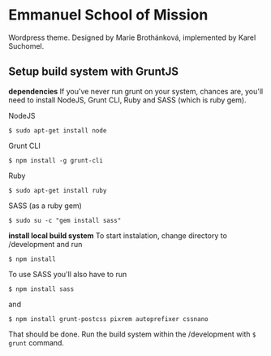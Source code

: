 # Emmanuel School of Mission
Wordpress theme. Designed by Marie Brothánková, implemented by Karel Suchomel.

## Setup build system with GruntJS

**dependencies**
If you've never run grunt on your system, chances are, you'll need to install
NodeJS, Grunt CLI, Ruby and SASS (which is ruby gem).

NodeJS
```
$ sudo apt-get install node
```

Grunt CLI
```
$ npm install -g grunt-cli
```

Ruby
```
$ sudo apt-get install ruby
```

SASS (as a ruby gem)
```
$ sudo su -c "gem install sass"
```


**install local build system**
To start instalation, change directory to /development and run
``` 
$ npm install
```

To use SASS you'll also have to run
```
$ npm install sass
```
and

```
$ npm install grunt-postcss pixrem autoprefixer cssnano
```

That should be done. Run the build system within the /development with ```$ grunt``` command.
